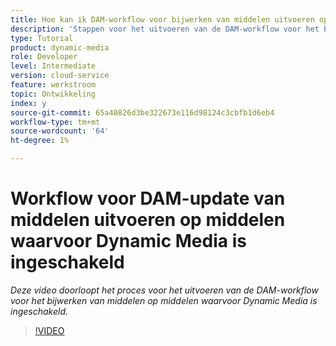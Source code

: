 ```yaml
---
title: Hoe kan ik DAM-workflow voor bijwerken van middelen uitvoeren op middelen waarvoor Dynamic Media is ingeschakeld.
description: 'Stappen voor het uitvoeren van de DAM-workflow voor het bijwerken van middelen op middelen waarvoor Dynamic Media is ingeschakeld.  '
type: Tutorial
product: dynamic-media
role: Developer
level: Intermediate
version: cloud-service
feature: werkstroom
topic: Ontwikkeling
index: y
source-git-commit: 65a40826d3be322673e116d98124c3cbfb1d6eb4
workflow-type: tm+mt
source-wordcount: '64'
ht-degree: 1%

---
```




# Workflow voor DAM-update van middelen uitvoeren op middelen waarvoor Dynamic Media is ingeschakeld

*Deze video doorloopt het proces voor het uitvoeren van de DAM-workflow voor het bijwerken van middelen op middelen waarvoor Dynamic Media is ingeschakeld.*

>[!VIDEO](https://video.tv.adobe.com/v/335456?quality=9&learn=on)

